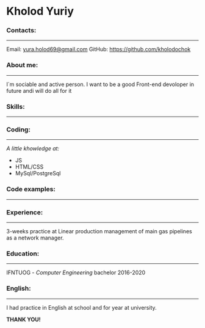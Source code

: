 # Kholod Yuriy

### Contacts:
_____

Email: yura.holod69@gmail.com
GitHub: https://github.com/kholodochok

### About me:
_____
I`m sociable and active person. I want to be a good Front-end devoloper in future andi will do all for it  

### Skills:
_____

### Coding:
____
*A little khowledge at:*
- JS
- HTML/CSS
- MySql/PostgreSql

### Code examples:
___

### Experience:
___
3-weeks practice at Linear production management of main gas pipelines as a network manager.

### Education:
___
 IFNTUOG - *Computer Engineering* bachelor 2016-2020

### English:
___
I had practice in English at school and for year at university.

__THANK YOU!__

